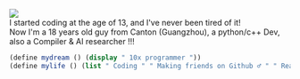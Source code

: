 ![](https://komarev.com/ghpvc/?username=StepfenShawn&color=brightgreen)  
I started coding at the age of 13, and I've never been tired of it!    
Now I'm a 18 years old guy from Canton (Guangzhou), a python/c++ Dev, also a Compiler & AI researcher !!!     
```scheme
(define mydream () (display " 10x programmer "))
(define mylife () (list " Coding " " Making friends on Github ♂ " " Reading the f**king source code "))
```
